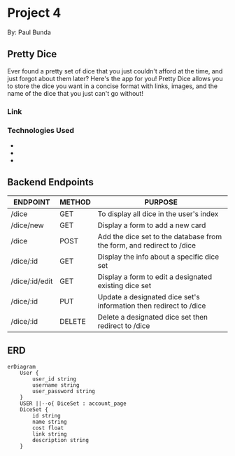# Project 4
By: Paul Bunda
## Pretty Dice
Ever found a pretty set of dice that you just couldn't afford at the time, and just forgot about them later? Here's the app for you! Pretty Dice allows you to store the dice you want in a concise format with links, images, and the name of the dice that you just can't go without!

### Link

### Technologies Used 
-
-
-

## Backend Endpoints
| ENDPOINT | METHOD | PURPOSE |
|----------|--------|---------|
| /dice | GET | To display all dice in the user's index |
| /dice/new | GET | Display a form to add a new card |
| /dice | POST | Add the dice set to the database from the form, and redirect to /dice |
| /dice/:id | GET | Display the info about a specific dice set |
| /dice/:id/edit | GET | Display a form to edit a designated existing dice set |
| /dice/:id | PUT | Update a designated dice set's information then redirect to /dice |
| /dice/:id | DELETE | Delete a designated dice set then redirect to /dice  |

## ERD
``` mermaid
erDiagram
    User {
        user_id string
        username string
        user_password string 
    }
    USER ||--o{ DiceSet : account_page
    DiceSet {
        id string 
        name string
        cost float
        link string
        description string
    }

```
